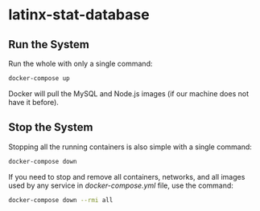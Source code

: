 # latinx-stat-database

## Run the System
Run the whole with only a single command:
```bash
docker-compose up
```

Docker will pull the MySQL and Node.js images (if our machine does not have it before).

## Stop the System
Stopping all the running containers is also simple with a single command:
```bash
docker-compose down
```

If you need to stop and remove all containers, networks, and all images used by any service in <em>docker-compose.yml</em> file, use the command:
```bash
docker-compose down --rmi all
```